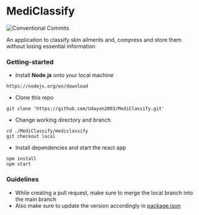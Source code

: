 # MediClassify

![Conventional Commits](https://img.shields.io/badge/Release%20Version-0.2.0-blue.svg)

An application to classify skin ailments and, compress and store them without losing essential information

### Getting-started 
- Install __Node.js__ onto your local machine
```
https://nodejs.org/en/download
```
- Clone this repo
```
git clone 'https://github.com/Udayan2003/MediClassify.git'
```
- Change working directory and branch
```
cd ./MediClassify/mediclassify
git checkout local
```
- Install dependencies and start the react app
```
npm install
npm start
```

### Guidelines
- While creating a pull request, make sure to merge the local branch into the main branch
- Also make sure to update the version accordingly in [package.json](./mediclassify/package.json)
